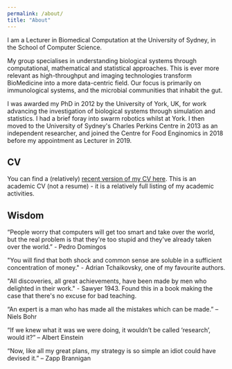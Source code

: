 ```yaml
---
permalink: /about/
title: "About"
---
```


I am a Lecturer in Biomedical Computation at the University of Sydney, in the School of Computer Science. 

My group specialises in understanding biological systems through computational, mathematical and statistical approaches. 
This is ever more relevant as high-throughput and imaging technologies transform BioMedicine into a more data-centric field. 
Our focus is primarily on immunological systems, and the microbial communities that inhabit the gut.

I was awarded my PhD in 2012 by the University of York, UK, for work advancing the investigation of biological systems through simulation and statistics. 
I had a brief foray into swarm robotics whilst at York. 
I then moved to the University of Sydney's Charles Perkins Centre in 2013 as an independent researcher, and joined the Centre for Food Enginomics in 2018 before my appointment as Lecturer in 2019.

## CV

You can find a (relatively) [recent version of my CV here](http://marknormanread.github.io/pubs/MarkRead_CV.pdf). This is an academic CV (not a resume) - it is a relatively full listing of my academic activities. 

## Wisdom

“People worry that computers will get too smart and take over the world, but the real problem is that they're too stupid and they've already taken over the world.” - Pedro Domingos

"You will find that both shock and common sense are soluble in a sufficient concentration of money." - Adrian Tchaikovsky, one of my favourite authors. 

"All discoveries, all great achievements, have been made by men who delighted in their work." - Sawyer 1943. Found this in a book making the case that there's no excuse for bad teaching. 

“An expert is a man who has made all the mistakes which can be made.” – Niels Bohr

“If we knew what it was we were doing, it wouldn’t be called ‘research’, would it?” – Albert Einstein

“Now, like all my great plans, my strategy is so simple an idiot could have devised it.” – Zapp Brannigan
